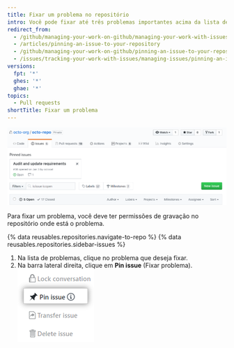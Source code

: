 ```yaml
---
title: Fixar um problema no repositório
intro: Você pode fixar até três problemas importantes acima da lista de problemas em seu repositório.
redirect_from:
  - /github/managing-your-work-on-github/managing-your-work-with-issues-and-pull-requests/pinning-an-issue-to-your-repository
  - /articles/pinning-an-issue-to-your-repository
  - /github/managing-your-work-on-github/pinning-an-issue-to-your-repository
  - /issues/tracking-your-work-with-issues/managing-issues/pinning-an-issue-to-your-repository
versions:
  fpt: '*'
  ghes: '*'
  ghae: '*'
topics:
  - Pull requests
shortTitle: Fixar um problema
---
```


![Problemas fixos](/assets/images/help/issues/pinned-issues.png)

Para fixar um problema, você deve ter permissões de gravação no repositório onde está o problema.

{% data reusables.repositories.navigate-to-repo %}
{% data reusables.repositories.sidebar-issues %}
1. Na lista de problemas, clique no problema que deseja fixar.
2. Na barra lateral direita, clique em **Pin issue** (Fixar problema). ![Botão para fixar problema](/assets/images/help/repository/pin-issue.png)
